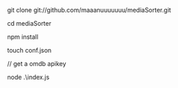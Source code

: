 git clone git://github.com/maaanuuuuuuu/mediaSorter.git

cd mediaSorter

npm install

touch conf.json

// get a omdb apikey

node .\index.js
